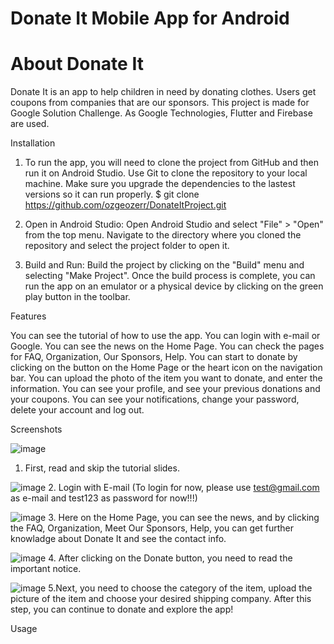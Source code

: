 # Donate It Mobile App for Android

# About Donate It
Donate It is an app to help children in need by donating clothes. Users get coupons from companies that are our sponsors. This project is made for Google Solution Challenge. As Google Technologies, Flutter and Firebase are used.

Installation

1. To run the app, you will need to clone the project from GitHub and then run it on Android Studio. Use Git to clone the repository to your local machine. Make sure you upgrade the dependencies to the lastest versions so it can run properly. 
$ git clone https://github.com/ozgeozerr/DonateItProject.git

2. Open in Android Studio: Open Android Studio and select "File" > "Open" from the top menu. Navigate to the directory where you cloned the repository and select the project folder to open it.
3. Build and Run: Build the project by clicking on the "Build" menu and selecting "Make Project". Once the build process is complete, you can run the app on an emulator or a physical device by clicking on the green play button in the toolbar.


Features

You can see the tutorial of how to use the app.
You can login with e-mail or Google.
You can see the news on the Home Page.
You can check the pages for FAQ, Organization, Our Sponsors, Help.
You can start to donate by clicking on the button on the Home Page or the heart icon on the navigation bar.
You can upload the photo of the item you want to donate, and enter the information.
You can see your profile, and see your previous donations and your coupons.
You can see your notifications, change your password, delete your account and log out. 




Screenshots

![image](https://github.com/ozgeozerr/DonateItProject/assets/104353749/a1c17107-936a-4b28-9c44-9e003e165dff)
1. First, read and skip the tutorial slides.


![image](https://github.com/ozgeozerr/DonateItProject/assets/104353749/3839b2d4-aaa5-4ded-821e-e4fe34414690)
2. Login with E-mail (To login for now, please use test@gmail.com as e-mail and test123 as password for now!!!)


![image](https://github.com/ozgeozerr/DonateItProject/assets/104353749/e1b087e3-90ab-4076-9d24-4cd9607ed80a)
3. Here on the Home Page, you can see the news, and by clicking the FAQ, Organization, Meet Our Sponsors, Help, you can get further knowladge about Donate It and see the contact info.

![image](https://github.com/ozgeozerr/DonateItProject/assets/104353749/e81da743-cfe8-46c2-9c3c-13b5945e1137)
4. After clicking on the Donate button, you need to read the important notice.


![image](https://github.com/ozgeozerr/DonateItProject/assets/104353749/55a53b6f-5b02-4a4a-9969-930e60f505b1)
5.Next, you need to choose the category of the item, upload the picture of the item and choose your desired shipping company.
After this step, you can continue to donate and explore the app!


Usage
